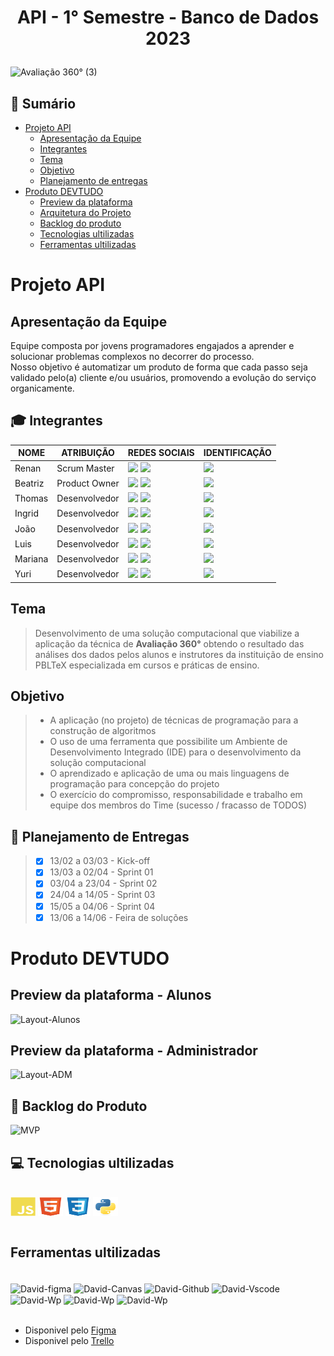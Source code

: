 # <p align = "center"> API - 1° Semestre - Banco de Dados 2023 

![Avaliação 360° (3)](https://user-images.githubusercontent.com/111469327/229332571-b5c83526-7de5-4818-b9b6-a54e23a34cf4.png)

## 📍 Sumário

 * [Projeto API](#projeto_API)
    * [Apresentação da Equipe](#apresentação-da-equipe)
    * [Integrantes](#integrantes)
    * [Tema](#tema)
    * [Objetivo](#objetivo)
    * [Planejamento de entregas](#planejamento-de-entregas)
 * [Produto DEVTUDO](#produto_DEVTUDO)
    * [Preview da plataforma](#preview-da-plataforma)
    * [Arquitetura do Projeto](#arquitetura-do-projeto)
    * [Backlog do produto](#backlog-do-produto)
    * [Tecnologias ultilizadas](#tecnologias-ultilizadas)
    * [Ferramentas ultilizadas](#ferramentas-ultilizadas)
    
    
##
# Projeto API

## Apresentação da Equipe
  
Equipe composta por jovens programadores engajados a aprender e solucionar problemas complexos no decorrer do processo.  
Nosso objetivo é automatizar um produto de forma que cada passo seja validado pelo(a) cliente e/ou usuários, promovendo a evolução do serviço organicamente.

## :mortar_board: Integrantes
   
| NOME | ATRIBUIÇÃO | REDES SOCIAIS    | IDENTIFICAÇÃO |
| -----| ---------- | -------------    | ------------- |  
| Renan  | Scrum Master  | [<img src="https://img.shields.io/badge/linkedin-%230077B5.svg?&style=for-the-badge&logo=linkedin&logoColor=white"/>](https://www.linkedin.com/in/renan-graciano-faria-76134324b) [<img src="https://camo.githubusercontent.com/fbc3df79ffe1a99e482b154b29262ecbb10d6ee4ed22faa82683aa653d72c4e1/68747470733a2f2f696d672e736869656c64732e696f2f62616467652f4769744875622d3130303030303f7374796c653d666f722d7468652d6261646765266c6f676f3d676974687562266c6f676f436f6c6f723d7768697465" />](https://github.com/VonNexx) | <img src="https://avatars.githubusercontent.com/u/111203231?v=4" height="60" />
| Beatriz| Product Owner | [<img src="https://img.shields.io/badge/linkedin-%230077B5.svg?&style=for-the-badge&logo=linkedin&logoColor=white"/>](https://www.linkedin.com/in/beatrizzpl%C3%A1cido) [<img src="https://camo.githubusercontent.com/fbc3df79ffe1a99e482b154b29262ecbb10d6ee4ed22faa82683aa653d72c4e1/68747470733a2f2f696d672e736869656c64732e696f2f62616467652f4769744875622d3130303030303f7374796c653d666f722d7468652d6261646765266c6f676f3d676974687562266c6f676f436f6c6f723d7768697465" />](https://github.com/BeatrizPlacido) | <img src="https://media.licdn.com/dms/image/D4D03AQHq83d7nitsAg/profile-displayphoto-shrink_800_800/0/1680134212385?e=1685577600&v=beta&t=5rBrdz9Id6ia0-10fOCjfKAb4VEIpek1cplGM9Atpes" height="60"/>
| Thomas | Desenvolvedor | [<img src="https://img.shields.io/badge/linkedin-%230077B5.svg?&style=for-the-badge&logo=linkedin&logoColor=white"/>](https://www.linkedin.com/in/thomas-cavalheiro-13250953) [<img src="https://camo.githubusercontent.com/fbc3df79ffe1a99e482b154b29262ecbb10d6ee4ed22faa82683aa653d72c4e1/68747470733a2f2f696d672e736869656c64732e696f2f62616467652f4769744875622d3130303030303f7374796c653d666f722d7468652d6261646765266c6f676f3d676974687562266c6f676f436f6c6f723d7768697465" />](https://github.com/Thomastrc) | <img src="https://avatars.githubusercontent.com/u/127264350?v=4" height="60"/>
| Ingrid | Desenvolvedor | [<img src="https://img.shields.io/badge/linkedin-%230077B5.svg?&style=for-the-badge&logo=linkedin&logoColor=white"/>](https://www.linkedin.com/in/ingridkaneko/) [<img src="https://camo.githubusercontent.com/fbc3df79ffe1a99e482b154b29262ecbb10d6ee4ed22faa82683aa653d72c4e1/68747470733a2f2f696d672e736869656c64732e696f2f62616467652f4769744875622d3130303030303f7374796c653d666f722d7468652d6261646765266c6f676f3d676974687562266c6f676f436f6c6f723d7768697465" />](https://github.com/KanekoIngrid) | <img src="https://media.licdn.com/dms/image/D4D03AQH9BVSRlqjZEw/profile-displayphoto-shrink_800_800/0/1664943454804?e=1685577600&v=beta&t=_1u-J8lFjuuBlLtYUPsZtE-1LDPEogXzRx8OGnRgQlQ" height="60"/>
| João   | Desenvolvedor | [<img src="https://img.shields.io/badge/linkedin-%230077B5.svg?&style=for-the-badge&logo=linkedin&logoColor=white"/>](https://www.linkedin.com/in/joao-saldanha/) [<img src="https://camo.githubusercontent.com/fbc3df79ffe1a99e482b154b29262ecbb10d6ee4ed22faa82683aa653d72c4e1/68747470733a2f2f696d672e736869656c64732e696f2f62616467652f4769744875622d3130303030303f7374796c653d666f722d7468652d6261646765266c6f676f3d676974687562266c6f676f436f6c6f723d7768697465" />](https://github.com/joa0-saldanha)| <img src="https://avatars.githubusercontent.com/u/80000631?v=4" height="60"/>
| Luis   | Desenvolvedor | [<img src="https://img.shields.io/badge/linkedin-%230077B5.svg?&style=for-the-badge&logo=linkedin&logoColor=white"/>](https://www.linkedin.com/in/luis-guimar%C3%A3es-99865b1b8) [<img src="https://camo.githubusercontent.com/fbc3df79ffe1a99e482b154b29262ecbb10d6ee4ed22faa82683aa653d72c4e1/68747470733a2f2f696d672e736869656c64732e696f2f62616467652f4769744875622d3130303030303f7374796c653d666f722d7468652d6261646765266c6f676f3d676974687562266c6f676f436f6c6f723d7768697465" />](https://github.com/LuisPGuimaraes) | <img src = "https://media.licdn.com/dms/image/D4D03AQECO_2qmDz9zw/profile-displayphoto-shrink_800_800/0/1680297083327?e=1685577600&v=beta&t=RrRZuEdDkettHZbDETp-dwE0VbmbCGyTgGmWTNLtKvU" height="60"/>
| Mariana | Desenvolvedor | [<img src="https://img.shields.io/badge/linkedin-%230077B5.svg?&style=for-the-badge&logo=linkedin&logoColor=white" />](https://www.linkedin.com/in/marianac%C3%A1ssia/) [<img src = "https://camo.githubusercontent.com/fbc3df79ffe1a99e482b154b29262ecbb10d6ee4ed22faa82683aa653d72c4e1/68747470733a2f2f696d672e736869656c64732e696f2f62616467652f4769744875622d3130303030303f7374796c653d666f722d7468652d6261646765266c6f676f3d676974687562266c6f676f436f6c6f723d7768697465" />](https://github.com/Mcsalme) | <img src = "https://avatars.githubusercontent.com/u/111469327?v=4" height="60"/>
| Yuri   | Desenvolvedor | [<img src="https://img.shields.io/badge/linkedin-%230077B5.svg?&style=for-the-badge&logo=linkedin&logoColor=white"/>](https://br.linkedin.com/in/yuri-carmo-andrade-5b760910b) [<img src="https://camo.githubusercontent.com/fbc3df79ffe1a99e482b154b29262ecbb10d6ee4ed22faa82683aa653d72c4e1/68747470733a2f2f696d672e736869656c64732e696f2f62616467652f4769744875622d3130303030303f7374796c653d666f722d7468652d6261646765266c6f676f3d676974687562266c6f676f436f6c6f723d7768697465" />](https://github.com/yca2036) | <img src = "https://media.licdn.com/dms/image/C4D03AQHb4sPxA2S7uA/profile-displayphoto-shrink_800_800/0/1637316788504?e=1685577600&v=beta&t=VxnmIgquOLzq0kXM9B_eBw_ikFFWZ7uj0KqAh3SFD-c" height="60"/>
   
## Tema

>  Desenvolvimento de uma solução computacional que viabilize a aplicação da técnica de **Avaliação 360°** obtendo o resultado das análises dos dados pelos alunos e   instrutores da instituição de ensino PBLTeX especializada em cursos e práticas de ensino. 

## Objetivo

> - A aplicação (no projeto) de técnicas de programação para a construção de algoritmos
> - O uso de uma ferramenta que possibilite um Ambiente de Desenvolvimento Integrado (IDE) para o desenvolvimento da solução computacional
> - O aprendizado e aplicação de uma ou mais linguagens de programação para concepção do projeto
> - O exercício do compromisso, responsabilidade e trabalho em equipe dos membros do Time (sucesso / fracasso de TODOS)


## :date: Planejamento de Entregas 

> - [x] 13/02 a 03/03 - Kick-off
> - [x] 13/03 a 02/04 - Sprint 01
> - [x] 03/04 a 23/04 - Sprint 02
> - [x] 24/04 a 14/05 - Sprint 03
> - [x] 15/05 a 04/06 - Sprint 04
> - [x] 13/06 a 14/06 - Feira de soluções

##
# Produto DEVTUDO

## Preview da plataforma - Alunos

![Layout-Alunos](https://user-images.githubusercontent.com/111469327/229330212-c6c5a4ab-b85f-4e1d-8eca-140bf8ab657d.gif)

## Preview da plataforma - Administrador

![Layout-ADM](https://user-images.githubusercontent.com/111469327/229330971-ef8ed62d-e2d8-405e-ac58-ebf64a38db4a.gif)

     
## :date: Backlog do Produto
   
![MVP](https://user-images.githubusercontent.com/111469327/229357776-c51b9bf2-3265-40d1-adff-2c80044cce80.png)


## :computer: Tecnologias ultilizadas

<div style="display: inline_block"><br>
  <img align="center" alt="David-Js" height="30" width="40" src="https://raw.githubusercontent.com/devicons/devicon/master/icons/javascript/javascript-plain.svg">
  <img align="center" alt="David-HTML" height="30" width="40" src="https://raw.githubusercontent.com/devicons/devicon/master/icons/html5/html5-original.svg">
  <img align="center" alt="David-CSS" height="30" width="40" src="https://raw.githubusercontent.com/devicons/devicon/master/icons/css3/css3-original.svg">
  <img align="center" alt="David-Python" height="30" width="40" src="https://raw.githubusercontent.com/devicons/devicon/master/icons/python/python-original.svg">
  
 <div style="display: inline_block"><br>
   
## Ferramentas ultilizadas

<div style="display: inline_block"><br>
 
  <img align="center" alt="David-figma" height="30" width="40" src="https://cdn.jsdelivr.net/gh/devicons/devicon/icons/figma/figma-original.svg" />
  <img align="center" alt="David-Canvas" height="30" width="40" src="https://cdn.jsdelivr.net/gh/devicons/devicon/icons/canva/canva-original.svg" />
  <img align="center" alt="David-Github" height="40" width="40" src="https://pngimg.com/uploads/github/github_PNG51.png" />
  <img align="center" alt="David-Vscode" height="30" width="40" src="https://cdn.jsdelivr.net/gh/devicons/devicon/icons/vscode/vscode-original.svg" />
  <img align="center" alt="David-Wp" height="30" width="40" src="https://cdn.jsdelivr.net/gh/devicons/devicon/icons/wordpress/wordpress-original.svg" />  
  <img align="center" alt="David-Wp" height="40" width="40" src="https://logodownload.org/wp-content/uploads/2017/11/discord-logo-1-1-2048x2048.png" />
  <img align="center" alt="David-Wp" height="30" width="40" src="https://logos-world.net/wp-content/uploads/2021/02/Trello-Emblem.png" />
  <div style="display: inline_block"><br>
     
  + Disponivel pelo [Figma](https://www.figma.com/file/86VvL8DaM6IR9RH06jVobp/PBLTeX-Projeto?node-id=0%3A1&t=Av9utODXTrCT0tAK-1)
  + Disponivel pelo [Trello](https://trello.com/b/CHEOxSyG/avalia%C3%A7%C3%A3o-360)

